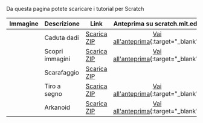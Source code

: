 Da questa pagina potete scaricare i tutorial per Scratch

| Immagine | Descrizione | Link | Anteprima su scratch.mit.edu |
| --- | --- | --- | :---: |
| | Caduta dadi | [Scarica ZIP](files/caduta_dadi.zip) | [Vai all'anteprima](https://scratch.mit.edu/projects/58624412/){:target="_blank"} |
| | Scopri immagini | [Scarica ZIP](files/scopri_immagini.zip) | [Vai all'anteprima](http://scratch.mit.edu/projects/49248044/){:target="_blank"} |
| | Scarafaggio | [Scarica ZIP](files/scarafaggio.zip) | |
| | Tiro a segno | [Scarica ZIP](files/tiro_a_segno.zip) | [Vai all'anteprima](http://scratch.mit.edu/projects/98004013/){:target="_blank"} |
| | Arkanoid | [Scarica ZIP](files/caduta_dadi.zip) | [Vai all'anteprima](http://scratch.mit.edu/projects/88495350/){:target="_blank"} |
